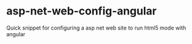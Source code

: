 # asp-net-web-config-angular
Quick snippet for configuring a asp net web site to run html5 mode with angular
